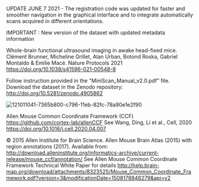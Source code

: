 UPDATE JUNE 7 2021 - The registration code was updated for faster and smoother navigation in the graphical interface and to integrate automatically scans acquired in different orientations. 

IMPORTANT : New version of the dataset with updated metadata information

Whole-brain functional ultrasound imaging in awake head-fixed mice. 
Clément Brunner, Micheline Grillet, Alan Urban, Botond Roska, Gabriel Montaldo & Emilie Macé. 
Nature Protocols 2021 https://doi.org/10.1038/s41596-021-00548-8

Follow instruction provided in the "MiniScan_Manual_v2.0.pdf" file.
Download the dataset in the Zenodo repository: http://doi.org/10.5281/zenodo.4905862

![121011041-7365b800-c796-11eb-82fc-78a90e1e2f90](https://user-images.githubusercontent.com/80107092/122227875-98091080-ceb7-11eb-8704-4bdaf951e823.jpg)

Allen Mouse Common Coordinate Framework (CCF)
https://github.com/cortex-lab/allenCCF See Wang, Ding, Li et al., Cell, 2020 
https://doi.org/10.1016/j.cell.2020.04.007

© 2015 Allen Institute for Brain Science. Allen Mouse Brain Atlas (2015) with region annotations (2017). 
Available from: http://download.alleninstitute.org/informatics-archive/current-release/mouse_ccf/annotation/
See Allen Mouse Common Coordinate Framework Technical White Paper for details http://help.brain-map.org/download/attachments/8323525/Mouse_Common_Coordinate_Framework.pdf?version=3&modificationDate=1508178848279&api=v2
